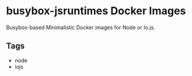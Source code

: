 # busybox-jsruntimes Docker Images

Busybox-based Minimalistic Docker images for Node or Io.js.

## Tags

* node
* iojs
